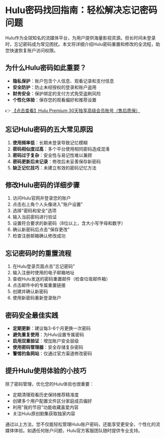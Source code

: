 # Hulu密码找回指南：轻松解决忘记密码问题

Hulu作为全球知名的流媒体平台，为用户提供海量影视资源。但长时间未登录时，忘记密码成为常见困扰。本文将详细介绍Hulu密码重置和修改的全流程，助您快速恢复账户访问权限。

## 为什么Hulu密码如此重要？

- **隐私保护**：账户包含个人信息、观看记录和支付信息
- **安全防护**：防止未经授权的登录和账户盗用
- **财务安全**：保护绑定的支付方式免受盗刷风险
- **个性化体验**：保存您的观看偏好和推荐设置

👉 [【点击查看】Hulu Premium 30天独享高级会员账号（售后质保）](https://bit.ly/HuLu_vip)

## 忘记Hulu密码的五大常见原因

1. **使用频率低**：长期未登录导致记忆模糊
2. **密码相似度过高**：多个平台使用相同密码造成混淆
3. **密码过于复杂**：安全性与易记性难以兼顾
4. **密码更新后未记录**：修改后未妥善保存新密码
5. **缺乏记忆技巧**：未建立有效的密码记忆方法

## 修改Hulu密码的详细步骤

1. 访问Hulu官网并登录您的账户
2. 点击右上角个人头像进入"账户设置"
3. 选择"密码和安全"选项
4. 输入当前密码进行验证
5. 设置符合要求的新密码（8位以上，含大小写字母和数字）
6. 确认新密码后点击"保存更改"
7. 检查注册邮箱确认修改成功

## 忘记密码时的重置流程

1. 在Hulu登录页面点击"忘记密码"
2. 输入注册时使用的电子邮箱地址
3. 查收Hulu发送的密码重置邮件（检查垃圾邮件箱）
4. 点击邮件中的专属重置链接
5. 创建并确认新密码
6. 使用新密码重新登录账户

## 密码安全最佳实践

- **定期更新**：建议每3-6个月更换一次密码
- **避免重复使用**：为Hulu设置专属密码
- **启用双重验证**：增加账户安全层级
- **使用密码管理器**：安全存储复杂密码
- **警惕钓鱼网站**：仅通过官方渠道修改密码

## 提升Hulu使用体验的小技巧

除了密码管理，优化您的Hulu体验也很重要：

- 定期清理观看历史保持推荐精准度
- 创建多个用户配置文件区分家庭成员偏好
- 利用"我的节目"功能收藏喜爱内容
- 关注Hulu原创剧集获取独家内容

通过以上方法，您不仅能轻松管理Hulu账户密码，还能享受更安全、个性化的流媒体体验。如遇任何账户问题，Hulu官方客服团队随时提供专业支持。